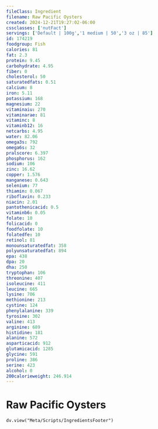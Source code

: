 ```yaml
---
fileClass: Ingredient
filename: Raw Pacific Oysters
created: 2024-12-21T19:27:02-06:00
cssclasses: ['nutFact']
servings: ['Default | 100g','1 medium | 50','3 oz | 85']
id: 174219
foodgroup: Fish
calories: 81
fat: 2.3
protein: 9.45
carbohydrate: 4.95
fiber: 0
cholesterol: 50
saturatedfats: 0.51
calcium: 8
iron: 5.11
potassium: 168
magnesium: 22
vitaminaiu: 270
vitaminarae: 81
vitaminc: 8
vitaminb12: 16
netcarbs: 4.95
water: 82.06
omega3s: 792
omega6s: 32
pralscore: 6.397
phosphorus: 162
sodium: 106
zinc: 16.62
copper: 1.576
manganese: 0.643
selenium: 77
thiamin: 0.067
riboflavin: 0.233
niacin: 2.01
pantothenicacid: 0.5
vitaminb6: 0.05
folate: 10
folicacid: 0
foodfolate: 10
folatedfe: 10
retinol: 81
monounsaturatedfat: 358
polyunsaturatedfat: 894
epa: 438
dpa: 20
dha: 250
tryptophan: 106
threonine: 407
isoleucine: 411
leucine: 665
lysine: 706
methionine: 213
cystine: 124
phenylalanine: 339
tyrosine: 302
valine: 413
arginine: 689
histidine: 181
alanine: 572
asparticacid: 912
glutamicacid: 1285
glycine: 591
proline: 386
serine: 423
alcohol: 0
200calorieweight: 246.914
---
```


# Raw Pacific Oysters

```dataviewjs
dv.view("Meta/Scripts/IngredientsFooter")
```